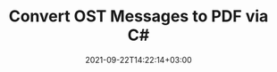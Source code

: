 ---
############################# Static ############################
layout: "auto-gen"
date: 2021-09-22T14:22:14+03:00
draft: false
product_tag: total
platform_tag: net

############################# Head ############################
head_title: "Convert OST Messages to PDF via C# & .NET Core"
head_description: ".NET APIs for OST to PDF Conversion with just a few lines of C# code"

############################# Header ############################
title: "Convert OST Messages to PDF via C#"
description: "Load OST and convert each message to PDF via .NET Core libraries"

############################# SubMenu ############################
submenu:
    enable: false

############################# About ############################
about:
    enable: false
    title: "About GroupDocs.Total for .NET"
    content: |
        GroupDocs.Total for .NET is a suite of document manipulation APIs to perform powerful documents manipulation & automation features within your desktop solutions and web apps without requiring any other commercial application. It enables developers to add the functionalities (view, edit, annotate, convert, compare, e-sign, assemble, search, parse, merge, redact and classify) within PDF, Microsoft Office Word, Excel, PowerPoint, OneNote, Visio, Outlook, HTML, images, graphics, diagrams and 90+ other popular document formats.

        GroupDocs.Total APIs are well supported on all major operating systems and platforms including .NET Framework, .NET Standard, .NET Core, Mono and Xamarin.

############################# Steps ############################
steps:
    enable: true
    title_left: "Convert OST Messages to PDF via C#"
    content_left: |
        -   Load the OST file in an instance of `PersonalStorage` via its `FromFile` method
        -   Access the OST folder with ```PersonalStorage.RootFolder.GetSubFolder``` method
        -   Enumerate folder messages & store each message with `SaveMessageToStream`
        -   Load message from steam using `MailMessage.Load` method
        -   Call ```MailMessage.Save``` method with customized object of `MhtSaveOptions`
        -   Load MHTML from previous step in an instance of ```Document```
        -   Call ```Document.Save``` method with ```SaveFormat.Pdf``` as second parameter
        
    title_right: "Get Started with .NET Core APIs"
    content_right: |
        The namespaces required for the following piece of code are `Aspose.Email` & `Aspose.Words`. You can get the respective assembly files from the [downloads](https://downloads.conholdate.com/total/net) or fetch the whole package from [NuGet](https://www.nuget.org/packages/Conholdate.Total/).

        OST to PDF can be done on different operating systems such as Windows, Linux or macOS while using platforms such as Windows Azure, Mono and Xamarin.
        
    code: |
        ```cs {linenos=false}
        // load the OST file
        using (var personalStorage = Aspose.Email.Storage.Pst.PersonalStorage.FromFile("sample.ost"))
        {
            // access the Inbox folder of OST
            var inbox = personalStorage.RootFolder.GetSubFolder("myInbox");
            // loop over all messages of Inbox folder
            foreach (var messageInfo in inbox.EnumerateMessages())
            {
                using (MemoryStream streamMessage = new MemoryStream())
                {
                    // store the message in stream
                    personalStorage.SaveMessageToStream(messageInfo.EntryIdString, streamMessage);
                    // load message with an instance of MailMessage
                    var mailMsg = Aspose.Email.MailMessage.Load(streamMessage);
                    // create an instance of MhtSaveOptions for MTHML customization
                    var mhtSaveOptions = Aspose.Email.MhtSaveOptions.DefaultMhtml;
                    // set MhtSaveOptions to write headers with complete email addresses
                    mhtSaveOptions.MhtFormatOptions = Aspose.Email.MhtFormatOptions.WriteHeader | Aspose.Email.MhtFormatOptions.WriteCompleteEmailAddress;
                    using (var outstream = new System.IO.MemoryStream())
                    {
                        // temporarily save the MTHML in MemoryStream
                        mailMsg.Save(outstream, mhtSaveOptions);

                        // load the MHTML stream in an instance of Document
                        var doc = new Aspose.Words.Document(outstream);
                        doc.Save(messageInfo.EntryIdString + ".pdf", SaveFormat.Pdf);
                    }
                }
            }
        }
        ```
        
############################# Demos ############################
demos:
    enable: false
    title: "Free Document Automation Apps"
    content: |
        Offline [GroupDocs.Total Apps](https://products.groupdocs.app/total) to view, convert, annotate, compare, sign, assemble, parse, classify, redact and search documents.  
        The live demo has the following benefits
        
############################# About Formats ############################
about_formats:
    enable: true
    format:
        # format loop
        - icon: "far fa-file-email-o"
          title: " About OST File Format"
          content: |
            OST or Offline Storage Files contains mailbox data using Exchange Server via Microsoft Outlook. After automatically created, the data in OST gets synced with the email server for an offline copy. OST files can contain emails, contacts, calendar information, notes, tasks and other similar data. It allows the users to create items in OST file even during disconnection from the server. 

          link: "https://docs.fileformat.com/email/ost/"

############################# More Formats ############################
more_formats:
    enable: true
    title: "Other Supported Conversions"
    format: 
        # format loop
        - name: "EMLX TO PDF"
          link: "/total/net/convert-emlx-to-pdf-with-email-headers/"
          description: "Apple Mail Message"

        # format loop
        - name: "EML TO PDF"
          link: "/total/net/convert-eml-to-pdf-with-email-headers/"
          description: "E-Mail Message"

        # format loop
        - name: "PST TO PDF"
          link: "/total/net/convert-pst-messages-to-pdf/"
          description: "Outlook Personal Storage File"

        # format loop
        - name: "MBOX TO PDF"
          link: "/total/net/convert-mbox-messages-to-pdf/"
          description: "Email Mailbox File"

        # format loop
        - name: "OLM TO PDF"
          link: "/total/net/convert-olm-messages-to-pdf/"
          description: "Outlook Storage for macOS"

        # format loop
        - name: "OST TO PDF"
          link: "/total/net/convert-ost-messages-to-pdf/"
          description: "Outlook Storage File"

############################# Back to top ###############################
back_to_top:
  enable: true
---